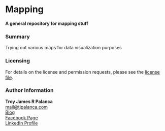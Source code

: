# Mapping
**A general repository for mapping stuff**

### Summary

Trying out various maps for data visualization purposes

### Licensing

For details on the license and permission requests, please see the [license file](<LINK TO LICENSE FILE>).

### Author Information

**Troy James R Palanca**  
mail@tjpalanca.com  
[Blog](http://www.tjpalanca.com)  
[Facebook Page](http://www.facebook.com/tjpalanca.blog)  
[LinkedIn Profile](http://ph.linkedin.com/in/tjpalanca)   